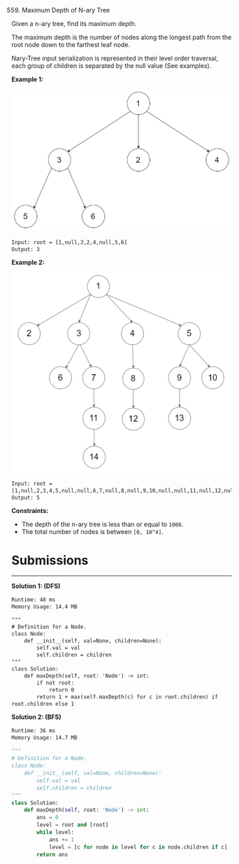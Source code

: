 559. Maximum Depth of N-ary Tree

Given a n-ary tree, find its maximum depth.

The maximum depth is the number of nodes along the longest path from the root node down to the farthest leaf node.

Nary-Tree input serialization is represented in their level order traversal, each group of children is separated by the null value (See examples).

 

**Example 1:**

![559_narytreeexample.png](img/559_narytreeexample.png)
```
Input: root = [1,null,3,2,4,null,5,6]
Output: 3
```

**Example 2:**

![559_sample_4_964.png](img/559_sample_4_964.png)
```
Input: root = [1,null,2,3,4,5,null,null,6,7,null,8,null,9,10,null,null,11,null,12,null,13,null,null,14]
Output: 5
```

**Constraints:**

* The depth of the n-ary tree is less than or equal to `1000`.
* The total number of nodes is between `[0, 10^4]`.

# Submissions
---
**Solution 1: (DFS)**
```
Runtime: 48 ms
Memory Usage: 14.4 MB
```
```
"""
# Definition for a Node.
class Node:
    def __init__(self, val=None, children=None):
        self.val = val
        self.children = children
"""
class Solution:
    def maxDepth(self, root: 'Node') -> int:
        if not root:
            return 0
        return 1 + max(self.maxDepth(c) for c in root.children) if root.children else 1
```

**Solution 2: (BFS)**
```
Runtime: 36 ms
Memory Usage: 14.7 MB
```
```python
"""
# Definition for a Node.
class Node:
    def __init__(self, val=None, children=None):
        self.val = val
        self.children = children
"""
class Solution:
    def maxDepth(self, root: 'Node') -> int:
        ans = 0
        level = root and [root]
        while level:
            ans += 1
            level = [c for node in level for c in node.children if c]
        return ans
```